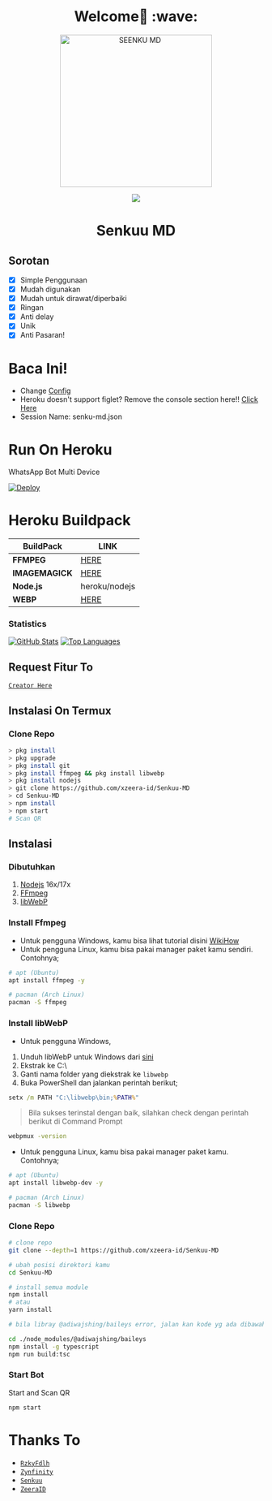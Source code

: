 <h1 align='center'>Welcome👋 :wave:</h1>

<div align="center">
<img src="https://telegra.ph/file/3024b63e3b52707d6a696.jpg" alt="SEENKU MD" width="300" />
<p align="center">
 <img src="https://komarev.com/ghpvc/?username=xzeera-id&color=blue&label=Views" />
 </p>
</p>
<h1 align="center">Senkuu MD</h1>
</div>

## Sorotan

-   [x] Simple Penggunaan
-   [x] Mudah digunakan
-   [x] Mudah untuk dirawat/diperbaiki
-   [x] Ringan
-   [x] Anti delay
-   [x] Unik
-   [x] Anti Pasaran!

# Baca Ini!

- Change [Config](https://github.com/xzeera-id/Senkuu-MD/blob/main/lib/config.json)
- Heroku doesn't support figlet? Remove the console section here!! [Click Here](https://github.com/xzeera-id/Senkuu-MD/blob/main/main.js#L120)
- Session Name: senku-md.json

# Run On Heroku

WhatsApp Bot Multi Device

[![Deploy](https://www.herokucdn.com/deploy/button.svg)](https://heroku.com/deploy?template=https://github.com/EmonCme/BotMeeTeam)


# Heroku Buildpack

| BuildPack | LINK |
|--------|--------|
| **FFMPEG** |[HERE](https://github.com/jonathanong/heroku-buildpack-ffmpeg-latest) |
| **IMAGEMAGICK** | [HERE](https://github.com/mcollina/heroku-buildpack-imagemagick.git) |
| **Node.js**     | heroku/nodejs|
| **WEBP**        | [HERE](https://github.com/clhuang/heroku-buildpack-webp-binaries.git) |

### Statistics

[![GitHub Stats](https://github-readme-stats.vercel.app/api?username=xzeera-id&show_icons=true&hide=issues&theme=radical)](https://github-readme-stats.vercel.app)
[![Top Languages](https://github-readme-stats.vercel.app/api/top-langs?username=xzeera-id&layout=compact&theme=radical)](https://github-readme-stats.vercel.app)

## Request Fitur To
[`Creator Here`](https://wa.me/6281312960392?text=Bang+req+fitur) 

## Instalasi On Termux

### Clone Repo

```bash
> pkg install
> pkg upgrade
> pkg install git
> pkg install ffmpeg && pkg install libwebp
> pkg install nodejs
> git clone https://github.com/xzeera-id/Senkuu-MD
> cd Senkuu-MD
> npm install
> npm start
# Scan QR
```

## Instalasi

### Dibutuhkan

1.  [Nodejs](https://nodejs.org/en/download) 16x/17x
2.  [FFmpeg](https://ffmpeg.org)
3.  [libWebP](https://developers.google.com/speed/webp/download)

### Install Ffmpeg

-   Untuk pengguna Windows, kamu bisa lihat tutorial disini [WikiHow](https://www.wikihow.com/Install-Ffmpeg-on-Windows)<br />
-   Untuk pengguna Linux, kamu bisa pakai manager paket kamu sendiri. Contohnya;

```bash
# apt (Ubuntu)
apt install ffmpeg -y

# pacman (Arch Linux)
pacman -S ffmpeg
```

### Install libWebP

-   Untuk pengguna Windows,

1.  Unduh libWebP untuk Windows dari [sini](https://developers.google.com/speed/webp/download)
2.  Ekstrak ke C:\
3.  Ganti nama folder yang diekstrak ke `libwebp`
4.  Buka PowerShell dan jalankan perintah berikut;

```cmd
setx /m PATH "C:\libwebp\bin;%PATH%"
```

> Bila sukses terinstal dengan baik, silahkan check dengan perintah berikut di Command Prompt

```cmd
webpmux -version
```

-   Untuk pengguna Linux, kamu bisa pakai manager paket kamu. Contohnya;

```bash
# apt (Ubuntu)
apt install libwebp-dev -y

# pacman (Arch Linux)
pacman -S libwebp
```

### Clone Repo

```bash
# clone repo
git clone --depth=1 https://github.com/xzeera-id/Senkuu-MD

# ubah posisi direktori kamu
cd Senkuu-MD

# install semua module
npm install
# atau
yarn install

# bila libray @adiwajshing/baileys error, jalan kan kode yg ada dibawah ini

cd ./node_modules/@adiwajshing/baileys
npm install -g typescript
npm run build:tsc
```

### Start Bot

Start and Scan QR<br />

```bash
npm start
```

# Thanks To

-   [`RzkyFdlh`](https://github.com/Rizky878)
-   [`Zynfinity`](https://wa.me/639162506299)
-   [`Senkuu`](https://wa.me/6281312960392)
-   [`ZeeraID`](https://wa.me/6287798426632)
